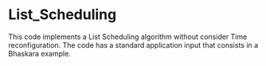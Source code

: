 # List_Scheduling

This code implements a List Scheduling algorithm without consider Time reconfiguration. The code has a standard application input that consists in a Bhaskara example.

